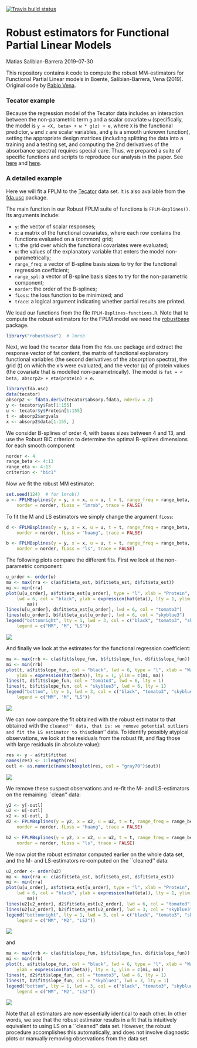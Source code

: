 <!-- badges: start -->
[![Travis build status](https://travis-ci.org/anevolbap/RobustFPLM.svg?branch=package)](https://travis-ci.org/anevolbap/RobustFPLM)
<!-- badges: end -->
  
Robust estimators for Functional Partial Linear Models
================
Matias Salibian-Barrera
2019-07-30

This repository contains `R` code to compute the robust MM-estimators
for Functional Partial Linear models in Boente, Salibian-Barrera, Vena
(2019). Original code by [Pablo Vena](https://github.com/anevolbap).

### Tecator example

Because the regression model of the Tecator data includes an interaction
between the non-parametric term `g` and a scalar covariate `w`
(specifically, the model is `y = <X, beta> + w * g(z) + e`, where `X` is
the functional predictor, `w` and `z` are scalar variables, and `g` is a
smooth unknown function), setting the appropriate design matrices
(including splitting the data into a training and a testing set, and
computing the 2nd derivatives of the absorbance spectra) requires
special care. Thus, we prepared a suite of specific functions and
scripts to reproduce our analysis in the paper. See
[here](tecator-specific-functions.R) and [here](script-TECATOR.R).

### A detailed example

Here we will fit a FPLM to the
[Tecator](http://lib.stat.cmu.edu/datasets/tecator) data set. It is also
available from the [fda.usc](https://cran.r-project.org/package=fda.usc)
package.

The main function in our Robust FPLM suite of functions is
`FPLM-Bsplines()`. Its arguments include:

  - `y`: the vector of scalar responses;
  - `x`: a matrix of the functional covariates, where each row contains
    the functions evaluated on a (common) grid;
  - `t`: the grid over which the functional covariates were evaluated;
  - `u`: the values of the explanatory variable that enters the model
    non-parametrically;
  - `range_freq`: a vector of B-spline basis sizes to try for the
    functional regression coefficient;
  - `range_spl`: a vector of B-spline basis sizes to try for the
    non-parametric component;
  - `norder`: the order of the B-splines;
  - `fLoss`: the loss function to be minimized; and
  - `trace`: a logical argument indicating whether partial results are
    printed.

We load our functions from the file `FPLM-Bsplines-functions.R`. Note
that to compute the robust estimators for the FPLM model we need the
[robustbase](https://cran.r-project.org/package=robustbase) package.

``` r
library("robustbase")  # lmrob
```

Next, we load the `tecator` data from the `fda.usc` package and extract
the response vector of fat content, the matrix of functional explanatory
functional variables (the second derivatives of the absorption spectra),
the grid (t) on which the x’s were evaluated, and the vector (u) of
protein values (the covariate that is modelled non-parametrically). The
model is `fat = < beta, absorp2> + eta(protein) + e`.

``` r
library(fda.usc)
data(tecator)
absorp2 <- fdata.deriv(tecator$absorp.fdata, nderiv = 2)
y <- tecator$y$Fat[1:155]
u <- tecator$y$Protein[1:155]
t <- absorp2$argvals
x <- absorp2$data[1:155, ]
```

We consider B-splines of order 4, with bases sizes between 4 and 13, and
use the Robust BIC criterion to determine the optimal B-splines
dimensions for each smooth component

``` r
norder <- 4
range_beta <- 4:13
range_eta <- 4:13
criterion <- "bic1"
```

Now we fit the robust MM estimator:

``` r
set.seed(124)  # for lmrob()
a <- FPLMBsplines(y = y, x = x, u = u, t = t, range_freq = range_beta, range_spl = range_eta, 
    norder = norder, fLoss = "lmrob", trace = FALSE)
```

To fit the M and LS estimators we simply change the argument
`fLoss`:

``` r
d <- FPLMBsplines(y = y, x = x, u = u, t = t, range_freq = range_beta, range_spl = range_eta, 
    norder = norder, fLoss = "huang", trace = FALSE)

b <- FPLMBsplines(y = y, x = x, u = u, t = t, range_freq = range_beta, range_spl = range_eta, 
    norder = norder, fLoss = "ls", trace = FALSE)
```

The following plots compare the different fits. First we look at the
non-parametric component:

``` r
u_order <- order(u)
ma <- max(rra <- c(a$fit$eta_est, b$fit$eta_est, d$fit$eta_est))
mi <- min(rra)
plot(u[u_order], a$fit$eta_est[u_order], type = "l", xlab = "Protein", pch = 1, 
    lwd = 6, col = "black", ylab = expression(hat(eta)), lty = 1, ylim = c(mi, 
        ma))
lines(u[u_order], d$fit$eta_est[u_order], lwd = 6, col = "tomato3")
lines(u[u_order], b$fit$eta_est[u_order], lwd = 6, col = "skyblue3")
legend("bottomright", lty = 1, lwd = 3, col = c("black", "tomato3", "skyblue3"), 
    legend = c("MM", "M", "LS"))
```

![](README_files/figure-gfm/ploteta-1.png)<!-- -->

And finally we look at the estimates for the functional regression
coefficient:

``` r
ma <- max(rrb <- c(a$fit$slope_fun, b$fit$slope_fun, d$fit$slope_fun))
mi <- min(rrb)
plot(t, a$fit$slope_fun, col = "black", lwd = 6, type = "l", xlab = "Wavelength", 
    ylab = expression(hat(beta)), lty = 1, ylim = c(mi, ma))
lines(t, d$fit$slope_fun, col = "tomato3", lwd = 6, lty = 1)
lines(t, b$fit$slope_fun, col = "skyblue3", lwd = 6, lty = 1)
legend("bottom", lty = 1, lwd = 3, col = c("black", "tomato3", "skyblue3"), 
    legend = c("MM", "M", "LS"))
```

![](README_files/figure-gfm/plotbeta-1.png)<!-- -->

We can now compare the fit obtained with the robust estimator to that
obtained with the `cleaned'' data, that is: we remove potential outliers
and fit the LS estimator to this`clean’’ data. To identify possibly
atypical observations, we look at the residuals from the robust fit, and
flag those with large residuals (in absolute value):

``` r
res <- y - a$fit$fitted
names(res) <- 1:length(res)
outl <- as.numeric(names(boxplot(res, col = "gray70")$out))
```

![](README_files/figure-gfm/residuals-1.png)<!-- -->

We remove these suspect observations and re-fit the M- and LS-estimators
on the remaining \`\`clean’’ data:

``` r
y2 <- y[-outl]
u2 <- u[-outl]
x2 <- x[-outl, ]
d2 <- FPLMBsplines(y = y2, x = x2, u = u2, t = t, range_freq = range_beta, range_spl = range_eta, 
    norder = norder, fLoss = "huang", trace = FALSE)

b2 <- FPLMBsplines(y = y2, x = x2, u = u2, t = t, range_freq = range_beta, range_spl = range_eta, 
    norder = norder, fLoss = "ls", trace = FALSE)
```

We now plot the robust estimator computed earlier on the whole data set,
and the M- and LS-estimators re-computed on the \`\`cleaned’’ data:

``` r
u2_order <- order(u2)
ma <- max(rra <- c(a$fit$eta_est, b$fit$eta_est, d$fit$eta_est))
mi <- min(rra)
plot(u[u_order], a$fit$eta_est[u_order], type = "l", xlab = "Protein", pch = 1, 
    lwd = 6, col = "black", ylab = expression(hat(eta)), lty = 1, ylim = c(mi, 
        ma))
lines(u2[u2_order], d2$fit$eta_est[u2_order], lwd = 6, col = "tomato3")
lines(u2[u2_order], b2$fit$eta_est[u2_order], lwd = 3, col = "skyblue3")
legend("bottomright", lty = 1, lwd = 3, col = c("black", "tomato3", "skyblue3"), 
    legend = c("MM", "M2", "LS2"))
```

![](README_files/figure-gfm/ploteta2-1.png)<!-- -->

and

``` r
ma <- max(rrb <- c(a$fit$slope_fun, b$fit$slope_fun, d$fit$slope_fun))
mi <- min(rrb)
plot(t, a$fit$slope_fun, col = "black", lwd = 6, type = "l", xlab = "Wavelength", 
    ylab = expression(hat(beta)), lty = 1, ylim = c(mi, ma))
lines(t, d2$fit$slope_fun, col = "tomato3", lwd = 6, lty = 1)
lines(t, b2$fit$slope_fun, col = "skyblue3", lwd = 3, lty = 1)
legend("bottom", lty = 1, lwd = 3, col = c("black", "tomato3", "skyblue3"), 
    legend = c("MM", "M2", "LS2"))
```

![](README_files/figure-gfm/plotbeta2-1.png)<!-- -->

Note that all estimators are now essentially identical to each other. In
other words, we see that the robust estimator results in a fit that is
intuitively equivalent to using LS on a \`\`cleaned’’ data set. However,
the robust procedure accomplishes this automatically, and does not
involve diagnostic plots or manually removing observations from the data
set.
